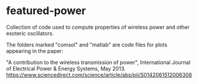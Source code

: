 # featured-power
Collection of code used to compute properties of wireless power and other esoteric oscillators.

The folders marked "comsol" and "matlab" are code files for plots appearing in the paper:

"A contribution to the wireless transmission of power", International Journal of Electrical Power & Energy Systems, May 2013. https://www.sciencedirect.com/science/article/abs/pii/S0142061512006308
